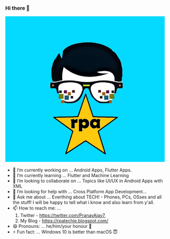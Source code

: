 ### Hi there 👋

   ![Image of cartoon - rpa](https://github.com/sairpa/sairpa/blob/master/rpa.jpg)


- 🔭 I’m currently working on ...
    Android Apps, Flutter Apps.
- 🌱 I’m currently learning ...
    Flutter and Machine Learning
- 👯 I’m looking to collaborate on ...
    Topics like UI/UX in Android Apps with XML
- 🤔 I’m looking for help with ...
    Cross Platform App Development...
- 💬 Ask me about ...
    Everthing about TECH! - Phones, PCs, OSses and all the stuff! I will be happy to tell what i know and also learn from y'all.
- 📫 How to reach me: ...
    1. Twitter - https://twitter.com/PranavAjay7, 
    2. My Blog - https://rpatechie.blogspot.com/
- 😄 Pronouns: ...
    he/him/your honour 🤣
- ⚡ Fun fact: ...
  Windows 10 is better than macOS 😇 

